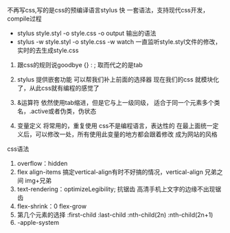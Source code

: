 不再写css,写的是css的预编译语言stylus
快 
一套语法，支持现代css开发，compile过程 
- stylus style.styl -o style.css
-o output 输出的语法
- stylus -w style.styl -o style.css
-w  watch 一直监听style.styl文件的修改，实时的去生成style.css

1. 跟css的规则说goodbye 
  {} : ; 取而代之的是tab

2. stylus 提供嵌套功能
  可以帮我们补上前面的选择器
  现在我们的css 就模块化了，从此css就有编程的感觉了
3. &运算符
  依然使用tab缩进，但是它与上一级同级，
  适合于同一个元素多个类名，.active或者伪类，伪状态
4. 变量定义
  将常用的，重复使用
  css不是编程语言，表达性的
  在最上面统一定义后，可以修改一处，所有使用此变量的地方都会跟着修改
  成为网站的风格

css语法
  1.   overflow：hidden 
  2. flex align-items 搞定vertical-align有时不好搞的情况，vertical-align 兄弟之间 img+兄弟
  3. text-rendering：optimizeLegibility;
  抗锯齿 高清手机上文字的边缘不出现锯齿
  4. flex-shrink：0
    flex-grow
  5. 第几个元素的选择
  :first-child :last-child
  :nth-child(2n)  :nth-child(2n+1)
  6. -apple-system
